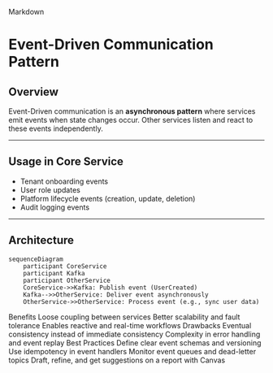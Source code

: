 Markdown

# Event-Driven Communication Pattern

## Overview
Event-Driven communication is an **asynchronous pattern** where services emit events when state changes occur. Other services listen and react to these events independently.

---

## Usage in Core Service
* Tenant onboarding events
* User role updates
* Platform lifecycle events (creation, update, deletion)
* Audit logging events

---

## Architecture

```mermaid
sequenceDiagram
    participant CoreService
    participant Kafka
    participant OtherService
    CoreService->>Kafka: Publish event (UserCreated)
    Kafka-->>OtherService: Deliver event asynchronously
    OtherService->>OtherService: Process event (e.g., sync user data)
```     
Benefits
Loose coupling between services
Better scalability and fault tolerance
Enables reactive and real-time workflows
Drawbacks
Eventual consistency instead of immediate consistency
Complexity in error handling and event replay
Best Practices
Define clear event schemas and versioning
Use idempotency in event handlers
Monitor event queues and dead-letter topics
Draft, refine, and get suggestions on a report with Canvas
